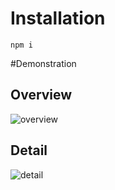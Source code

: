 # Installation
```
npm i
```
#Demonstration
## Overview
![overview](https://user-images.githubusercontent.com/109634649/222918271-7b29babf-8015-4b50-a5cd-a7bfd2313b5e.png)

## Detail
![detail](https://user-images.githubusercontent.com/109634649/222918298-8f35d034-66d3-4995-8a94-d53d70daaedb.png)
